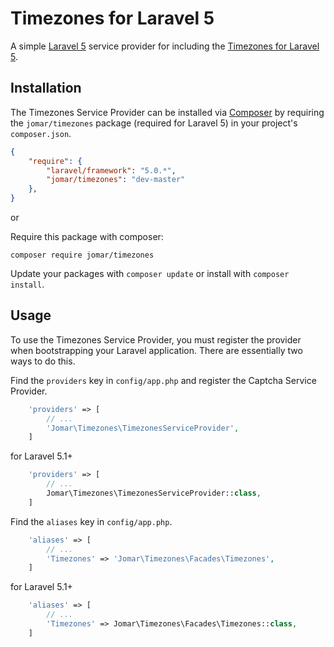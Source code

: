 # Timezones for Laravel 5

A simple [Laravel 5](http://www.laravel.com/) service provider for including the [Timezones for Laravel 5](https://github.com/amatz5/timezones).

## Installation

The Timezones Service Provider can be installed via [Composer](http://getcomposer.org) by requiring the
`jomar/timezones` package (required for Laravel 5) in your project's `composer.json`.

```json
{
    "require": {
        "laravel/framework": "5.0.*",
        "jomar/timezones": "dev-master"
    },
}
```

or

Require this package with composer:
```
composer require jomar/timezones
```

Update your packages with ```composer update``` or install with ```composer install```.

## Usage

To use the Timezones Service Provider, you must register the provider when bootstrapping your Laravel application. There are
essentially two ways to do this.

Find the `providers` key in `config/app.php` and register the Captcha Service Provider.

```php
    'providers' => [
        // ...
        'Jomar\Timezones\TimezonesServiceProvider',
    ]
```
for Laravel 5.1+
```php
    'providers' => [
        // ...
        Jomar\Timezones\TimezonesServiceProvider::class,
    ]
```

Find the `aliases` key in `config/app.php`.

```php
    'aliases' => [
        // ...
        'Timezones' => 'Jomar\Timezones\Facades\Timezones',
    ]
```
for Laravel 5.1+
```php
    'aliases' => [
        // ...
        'Timezones' => Jomar\Timezones\Facades\Timezones::class,
    ]
```
